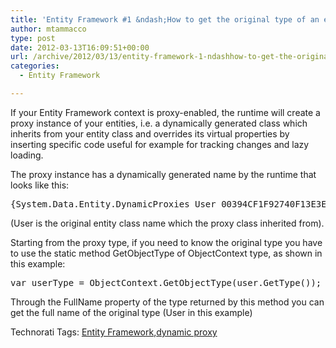 ```yaml
---
title: 'Entity Framework #1 &ndash;How to get the original type of an entity when dynamic proxy is enabled'
author: mtammacco
type: post
date: 2012-03-13T16:09:51+00:00
url: /archive/2012/03/13/entity-framework-1-ndashhow-to-get-the-original-type-of.aspx
categories:
  - Entity Framework

---
```

If your Entity Framework context is proxy-enabled, the runtime will create a proxy instance of your entities, i.e. a dynamically generated class which inherits from your entity class and overrides its virtual properties by inserting specific code useful for example for tracking changes and lazy loading.

The proxy instance has a dynamically generated name by the runtime that looks like this:

<pre class="brush: csharp; title: ; notranslate" title="">{System.Data.Entity.DynamicProxies User_00394CF1F92740F13E3EDBE858B6D599DFAF87AA5A089245977F61A32C75AA22}
</pre>

(User is the original entity class name which the proxy class inherited from).

Starting from the proxy type, if you need to know the original type you have to use the static method GetObjectType of ObjectContext type, as shown in this example:

<pre class="brush: csharp; title: ; notranslate" title="">var userType = ObjectContext.GetObjectType(user.GetType());
</pre>

Through the FullName property of the type returned by this method you can get the full name of the original type (User in this example)

<div id="scid:0767317B-992E-4b12-91E0-4F059A8CECA8:09543f39-eb24-44be-89e6-09469b02c0b2" class="wlWriterEditableSmartContent" style="margin: 0px; display: inline; float: none; padding: 0px;">
  Technorati Tags: <a href="http://technorati.com/tags/Entity+Framework" rel="tag">Entity Framework</a>,<a href="http://technorati.com/tags/dynamic+proxy" rel="tag">dynamic proxy</a>
</div>